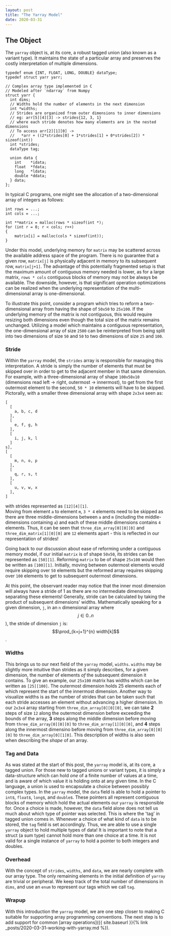 ```yaml
---
layout: post
title: "The Yarray Model"
date: 2020-03-31
---
```


## The Object
The `yarray` object is, at its core, a robust tagged union (also known as a variant type). It maintains the state of a particular array and preserves the costly interpretation of multiple dimensions.
```
typedef enum {INT, FLOAT, LONG, DOUBLE} dataType;
typedef struct yarr yarr;

// Complex array type implemented in C
// Modeled after `ndarray` from Numpy
struct yarr {
  int dims;
  // Widths hold the number of elements in the next dimension
  int *widths;
  // Strides are organized from outer dimensions to inner dimensions
  // eg: arr[5][4][3] -> strides{12, 3, 1}
  // where each stride denotes how many elements are in the nested dimensions
  // To access arr[2][1][0] ->
  //   *arr + ((2*strides[0] + 1*strides[1] + 0*strides[2]) * sizeof(int))
  int *strides;
  dataType tag;

  union data {
    int    *idata;
    float  *fdata;
    long   *ldata;
    double *ddata;
  } data;
};
```

In typical C programs, one might see the allocation of a two-dimensional array of integers as follows:
```
int rows = ...;
int cols = ...;

int **matrix = malloc(rows * sizeof(int *);
for (int r = 0; r < cols; r++)
{
    matrix[i] = malloc(cols * sizeof(int));
}
```
Under this model, underlying memory for `matrix` may be scattered across the available address space of the program. There is no guarantee that a given row, `matrix[j]` is physically adjacent in memory to its subsequent row, `matrix[j+1]`. The advantage of this potentially fragmented setup is that the maximum amount of contiguous memory needed is lower, as for a large matrix, `rows * cols` contiguous blocks of memory may not be always be available. The downside, however, is that significant operation optimizations can be realized when the underlying representation of the multi-dimensional array is one-dimensional.

To illustrate this point, consider a program which tries to reform a two-dimensional array from having the shape of `50x50` to `25x100`. If the underlying memory of the matrix is not contiguous, this would require resizing both dimensions even though the total size of the matrix remains unchanged. Utilizing a model which maintains a contiguous representation, the one-dimensional array of size `2500` can be reinterpreted from being split into two dimensions of size `50` and `50` to two dimensions of size `25` and `100`.

### Stride

Within the `yarray` model, the `strides` array is responsible for managing this interpretation. A stride is simply the number of elements that must be skipped over in order to get to the adjacent member in that same dimension. For example, with a three-dimensional array of shape `100x50x10` (dimensions read left -> right, outermost -> innermost), to get from the first outermost element to the second, `50 * 10` elements will have to be skipped. Pictorally, with a smaller three dimensional array with shape `2x3x4` seen as:
```
[
  [
    a, b, c, d
  ],
  [
    e, f, g, h
  ],
  [
    i, j, k, l
  ]
s],
[
  [
    m, n, o, p
  ],
  [
    q, r, s, t
  ],
  [
    u, v, w, x
  ],
]
```
with strides represented as `[12][4][1]`.  
Moving from element `a` to element `m`, `3 * 4` elements need to be skipped as there are three middle-dimensions between `a` and `m` (including the middle-dimensions containing `a`) and each of these middle dimensions contains `4` elements. Thus, it can be seen that `three_dim_array[0][0][0]` and `three_dim_matrix[1][0][0]` are `12` elements apart - this is reflected in our representation of strides!

Going back to our discussion about ease of reforming under a contiguous memory model, if our initial `matrix` is of shape `50x50`, its strides can be represented as `[50][1]`. Reforming `matrix` to be of shape `25x100` would then be written as `[100][1]`. Initially, moving between outermost elements would require skipping over `50` elements but the reformed array requires skipping over `100` elements to get to subsequent outermost dimensions.

At this point, the observant reader may notice that the inner most dimension will always have a stride of 1 as there are no intermediate dimensions separating these elements! Generally, stride can be calculated by taking the product of subsequent dimensions' widths. Mathematically speaking for a given dimension, `j`, in an `n` dimensional array where $$j \in 0..n$$),  the stride of dimension `j` is: $$\prod_{k=j+1}^{n} width[k]$$.

### Widths
This brings us to our next field of the `yarray` model, `widths`. `widths` may be slightly more intuitive than strides as it simply describes, for a given dimension, the number of elements *of* the subsequent dimension it contains. To give an example, our `25x100` matrix has widths which can be written as `[25][100]`. The outermost dimension holds 25 elements each of which represent the start of the innermost dimension. Another way to visualize widths is as the number of strides that can be taken such that each stride accesses an element without advancing a higher dimension. In our `2x3x4` array starting from `three_dim_array[0][0][0]`, we can take **2** steps of size `12` along the outermost dimension before exceeding the bounds of the array, **3** steps along the middle dimension before moving from `three_dim_array[0][0][0]` to `three_dim_array[1][0][0]`, and **4** steps along the innermost dimensino before moving from `three_dim_array[0][0][0]` to `three_dim_array[0][1[0]`. This description of widths is also seen when describing the *shape* of an array.

### Tag and Data
As was stated at the start of this post, the `yarray` model is, at its core, a tagged union. For those new to tagged unions or variant types, it is simply a data-structure which can hold *one* of a finite number of values at a time, and is aware of which value it is holding onto at any given time. In the C language, a union is used to encapsulate a choice between possibly complex types. In the `yarray` model, the `data` field is able to hold a pointer to `int`s, `float`s, `long`s, and `double`s. These pointers all represent contiguous blocks of memory which hold the actual elements our `yarray` is responsible for. Once a choice is made, however, the `data` field alone does not tell us much about which type of pointer was selected. This is where the 'tag' in tagged union comes in. Whenever a choice of what kind of `data` is to be stored, the `tag` field is set accordingly. Thus, we are able to use a single `yarray` object to hold multiple types of data! It is important to note that a struct (a sum type) cannot hold more than one choice at a time. It is not valid for a single instance of `yarray` to hold a pointer to both integers and doubles.

### Overhead
With the concept of `strides`, `widths`, and `data`, we are nearly complete with our array type. The only remaining elements in the initial definition of `yarray` are trivial or peripheral. We keep track of the total number of dimensions in `dims`, and use an `enum` to represent our tags which we call `tag`.

### Wrapup
With this introduction the `yarray` model, we are one step closer to making C suitable for supporting array programming conventions. The next step is to add support for common [array operations]({{ site.baseurl }}{% link _posts/2020-03-31-working-with-yarray.md %}).
